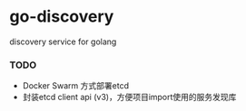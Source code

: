 # go-discovery
discovery service for golang


### TODO

  - Docker Swarm 方式部署etcd
  - 封装etcd client api (v3)，方便项目import使用的服务发现库
